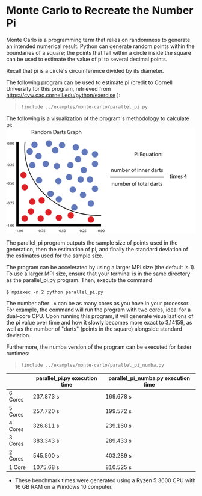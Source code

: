 # Monte Carlo to Recreate the Number Pi

Monte Carlo is a programming term that relies on randomness to generate an intended numerical
result. Python can generate random points within the boundaries of a square; the points that
fall within a circle inside the square can be used to estimate the value of pi to several 
decimal points. 

Recall that pi is a circle's circumference divided by its diameter.

The following program can be used to estimate pi (credit to Cornell University for this
program, retrieved from https://cvw.cac.cornell.edu/python/exercise ):

> ``` python
> !include ../examples/monte-carlo/parallel_pi.py
> ```

The following is a visualization of the program's methodology to calculate pi:
![montecarlographic](https://github.com/cloudmesh/cloudmesh-mpi/raw/main/doc/chapters/images/monte-carlo-graphic.png)

The parallel_pi program outputs the sample size of points used in the generation, then
the estimation of pi, and finally the standard deviation of the estimates used for the
sample size.

The program can be accelerated by using a larger MPI size (the default is 1).
To use a larger MPI size, ensure that your terminal is in the same directory
as the parallel_pi.py program. Then, execute the command

`$ mpiexec -n 2 python parallel_pi.py`

The number after `-n` can be as many cores as you have in your processor. For example,
the command will run the program with two cores, ideal for a dual-core CPU. Upon running
this program, it will generate visualizations of the pi value over time and how it slowly
becomes more exact to 3.14159, as well as the number of "darts" (points in the square)
alongside standard deviation.

Furthermore, the numba version of the program can be executed for faster runtimes:

> ``` python
> !include ../examples/monte-carlo/parallel_pi_numba.py
> ```

|         | parallel_pi.py execution time   | parallel_pi_numba.py execution time   |
|---------|---------------------------------|---------------------------------------|
| 6 Cores | 237.873 s                       | 169.678 s                             |
| 5 Cores | 257.720 s                       | 199.572 s                             |
| 4 Cores | 326.811 s                       | 239.160 s                             |
| 3 Cores | 383.343 s                       | 289.433 s                             |
| 2 Cores | 545.500 s                       | 403.289 s                             |
| 1 Core  | 1075.68 s                       | 810.525 s                             |

* These benchmark times were generated using a Ryzen 5 3600 CPU with 16 GB RAM on a Windows 10 computer.
